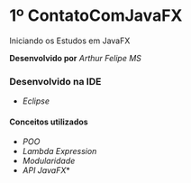 # 1º ContatoComJavaFX
Iniciando os Estudos em JavaFX

**Desenvolvido por** *Arthur Felipe MS*

### Desenvolvido na IDE

* *Eclipse*

#### Conceitos utilizados 

* *POO*
* *Lambda Expression*
* *Modularidade*
* *API JavaFX**
